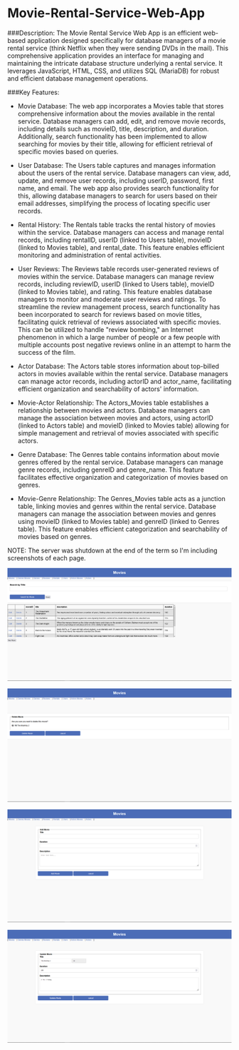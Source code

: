 # Movie-Rental-Service-Web-App
###Description:
The Movie Rental Service Web App is an efficient web-based application designed specifically for database managers of a movie rental service (think Netflix when they were sending DVDs in the mail). This comprehensive application provides an interface for managing and maintaining the intricate database structure underlying a rental service. It leverages JavaScript, HTML, CSS, and utilizes SQL (MariaDB) for robust and efficient database management operations.


###Key Features:

- Movie Database: The web app incorporates a Movies table that stores comprehensive information about the movies available in the rental service. Database managers can add, edit, and remove movie records, including details such as movieID, title, description, and duration. Additionally, search functionality has been implemented to allow searching for movies by their title, allowing for efficient retrieval of specific movies based on queries.

- User Database: The Users table captures and manages information about the users of the rental service. Database managers can view, add, update, and remove user records, including userID, password, first name, and email. The web app also provides search functionality for this, allowing database managers to search for users based on their email addresses, simplifying the process of locating specific user records.

- Rental History: The Rentals table tracks the rental history of movies within the service. Database managers can access and manage rental records, including rentalID, userID (linked to Users table), movieID (linked to Movies table), and rental_date. This feature enables efficient monitoring and administration of rental activities.

- User Reviews: The Reviews table records user-generated reviews of movies within the service. Database managers can manage review records, including reviewID, userID (linked to Users table), movieID (linked to Movies table), and rating. This feature enables database managers to monitor and moderate user reviews and ratings. To streamline the review management process, search functionality has been incorporated to search for reviews based on movie titles, facilitating quick retrieval of reviews associated with specific movies. This can be utilized to handle "review bombing," an Internet phenomenon in which a large number of people or a few people with multiple accounts post negative reviews online in an attempt to harm the success of the film.
    
- Actor Database: The Actors table stores information about top-billed actors in movies available within the rental service. Database managers can manage actor records, including actorID and actor_name, facilitating efficient organization and searchability of actors' information.

- Movie-Actor Relationship: The Actors_Movies table establishes a relationship between movies and actors. Database managers can manage the association between movies and actors, using actorID (linked to Actors table) and movieID (linked to Movies table) allowing for simple management and retrieval of movies associated with specific actors.

- Genre Database: The Genres table contains information about movie genres offered by the rental service. Database managers can manage genre records, including genreID and genre_name. This feature facilitates effective organization and categorization of movies based on genres.

- Movie-Genre Relationship: The Genres_Movies table acts as a junction table, linking movies and genres within the rental service. Database managers can manage the association between movies and genres using movieID (linked to Movies table) and genreID (linked to Genres table). This feature enables efficient categorization and searchability of movies based on genres.



NOTE: The server was shutdown at the end of the term so I'm including screenshots of each page.

![Movies landing page](UI_Captures/Movies.PNG)

![Movies implementation of delete functionality](UI_Captures/Movies_DELETE.PNG)

![Movies implementation of insert functionality](UI_Captures/Movies_INSERT.PNG)

![Movies implementation of update functionality](UI_Captures/Movies_UPDATE.PNG)
